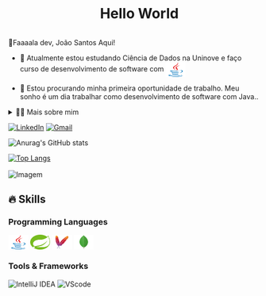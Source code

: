 <!--título-->
<div id="user-content-toc">
  <ul align="center">
    <summary><h1 style="display: inline-block">Hello World</h1></summary>
</div>

<!-- Presentation -->
<p>
   👋Faaaala dev, João Santos Aqui!

  - 🌱 Atualmente estou estudando Ciência de Dados na Uninove e faço curso de desenvolvimento de software com <img align="center" alt="JAVA" height="30" width="40" src="https://raw.githubusercontent.com/devicons/devicon/master/icons/java/java-original.svg">

  - 🔭 Estou procurando minha primeira oportunidade de trabalho. Meu sonho é um dia trabalhar como desenvolvimento de software com Java..
</p>

<!-- Dropdown -->
<details>
  <summary>👨‍💻 Mais sobre mim</summary>

  - 💬 Estou cursando Ciência de Dados, mas minha verdadeira paixão está no desenvolvimento de software com Java. Meu objetivo é tornar-me um Full Stack Developer, e por isso tenho me dedicado intensamente ao estudo de Java, Spring Boot, MongoDB, Docker e NoSQL. Esta transição de carreira tem sido uma experiência incrível e enriquecedora para mim, permitindo-me explorar novas tecnologias e expandir minhas habilidades de desenvolvimento

  - ⚡ Gosto de ler e de assistir filmes e praticar esportes !Estou convencido de que nossos interesses pessoais enriquecem nossa visão das coisas e fortalecem nossa habilidade de resolver problemas.. \o/
</details>

<!-- Links -->
[![LinkedIn](https://img.shields.io/badge/LinkedIn-0077B5?style=for-the-badge&logo=linkedin&logoColor=white)](https://www.linkedin.com/in/joãoferreira10/)
[![Gmail](https://img.shields.io/badge/Gmail-D14836?style=for-the-badge&logo=gmail&logoColor=white)](https://fjoao1020@gmail.com/)

<!-- GithubStats -->
![Anurag's GitHub stats](https://github-readme-stats.vercel.app/api?username=jhoao-santos&show_icons=true&theme=highcontrast&include_all_commits=true)

[![Top Langs](https://github-readme-stats.vercel.app/api/top-langs/?username=jhoao-santos&show_icons=true&theme=highcontrast)](https://github.com/anuraghazra/github-readme-stats)
<!-- GIF -->
<p align="left">
  <img align="center" src="https://github.com/VariableBee/VariableBee/assets/77739311/4e9f41af-6b57-49a7-b15a-74322e96b4d7" alt="Imagem">
</p>

## 🔥 Skills
<!-- Skills: Programming Languages -->
  <div style="flex-basis: 48%;">
    <h3>Programming Languages</h3>
    <img align="center" alt="JAVA" height="30" width="40" src="https://raw.githubusercontent.com/devicons/devicon/master/icons/java/java-original.svg">
    <img align="center" alt="SPRING" height="30" width="40" src="https://raw.githubusercontent.com/devicons/devicon/master/icons/spring/spring-original.svg">
    <img align="center" alt="MAVEN" height="30" width="40" src="https://raw.githubusercontent.com/devicons/devicon/master/icons/maven/maven-original.svg">
    <img align="center" alt="MONGODB" height="30" width="40" src="https://raw.githubusercontent.com/devicons/devicon/master/icons/mongodb/mongodb-original.svg">
    

  <!-- Skills: Tools & Frameworks -->
<div style="flex-basis: 48%;">
  <h3>Tools & Frameworks</h3>
  <img align="center" alt="IntelliJ IDEA" height="30" width="40" src="https://cdn.jsdelivr.net/gh/devicons/devicon/icons/intellij/intellij-original.svg">
  <img align="center" alt="VScode" height="30" width="40" src="https://cdn.jsdelivr.net/gh/devicons/devicon/icons/vscode/vscode-original.svg">
</div>

